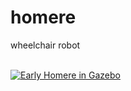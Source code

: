 # homere
wheelchair robot

<br>
<a href="https://youtu.be/YIh7lmK0hqI"><img src="https://img.youtube.com/vi/YIh7lmK0hqI/1.jpg" alt="Early Homere in Gazebo"/></a>
